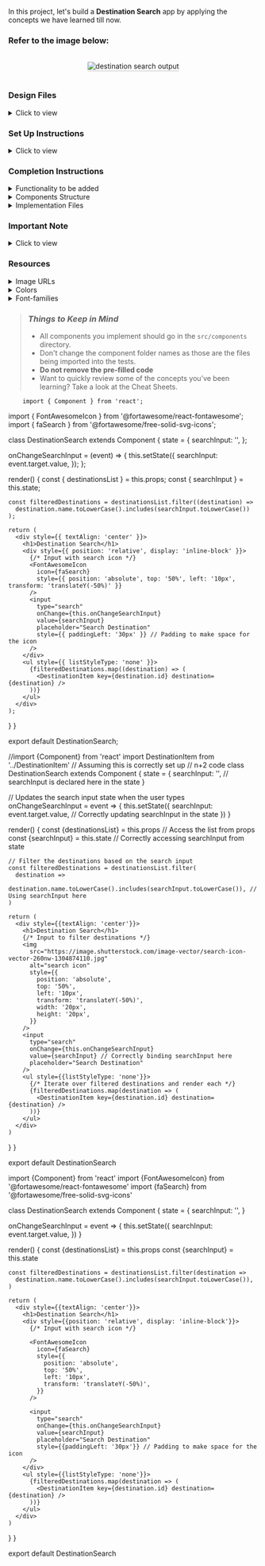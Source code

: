 In this project, let's build a **Destination Search** app by applying the concepts we have learned till now.

### Refer to the image below:

<br/>
<div style="text-align: center;">
    <img src="https://assets.ccbp.in/frontend/content/react-js/destination-search-output-v2.gif" alt="destination search output" style="max-width:70%;box-shadow:0 2.8px 2.2px rgba(0, 0, 0, 0.12)">
</div>
<br/>

### Design Files

<details>
<summary>Click to view</summary>

- [Extra Small (Size < 576px) and Small (Size >= 576px)](https://assets.ccbp.in/frontend/content/react-js/destination-search-sm-output-v2.png)
- [Medium (Size >= 768px), Large (Size >= 992px) and Extra Large (Size >= 1200px)](https://assets.ccbp.in/frontend/content/react-js/destination-search-lg-output-v2.png)

</details>

### Set Up Instructions

<details>
<summary>Click to view</summary>

- Download dependencies by running `npm install`
- Start up the app using `npm start`
</details>

### Completion Instructions

<details>
<summary>Functionality to be added</summary>
<br/>

The app must have the following functionalities

- Initially, all destinations in the `destinationsList` should be displayed
- When a value is provided in the search input, only the destinations whose names contain the value provided in the search input should be displayed irrespective of the case
- The `DestinationSearch` component receives the `destinationsList` as a prop. It consists of a list of destination objects with the following properties in each destination object

  |  Key   | Data Type |
  | :----: | :-------: |
  |   id   |  Number   |
  |  name  |  String   |
  | imgUrl |  String   |

</details>

<details>
<summary>Components Structure</summary>

<br/>
<div style="text-align: center;">
    <img src="https://assets.ccbp.in/frontend/content/react-js/destination-search-component-structure-v2-img.png" alt="destination search component structure" style="max-width:100%;box-shadow:0 2.8px 2.2px rgba(0, 0, 0, 0.12)">
</div>
<br/>

</details>

<details>
<summary>Implementation Files</summary>
<br/>

Use these files to complete the implementation:

- `src/components/DestinationSearch/index.js`
- `src/components/DestinationSearch/index.css`
- `src/components/DestinationItem/index.js`
- `src/components/DestinationItem/index.css`
</details>

### Important Note

<details>
<summary>Click to view</summary>

<br/>

**The following instructions are required for the tests to pass**

- The search for the destination should be case insensitive. You can use the `toLowerCase` method to convert a string into lower case letters.

  ```js
  const text = 'Learn JavaScript'
  console.log(text.toLowerCase()) // learn javascript
  ```

- Each `DestinationItem` should have an HTML image element with `alt` attribute value as the value of the key **name** in `destinationsList`

</details>

### Resources

<details>
<summary>Image URLs</summary>

- [https://assets.ccbp.in/frontend/react-js/destinations-search-icon-img.png](https://assets.ccbp.in/frontend/react-js/destinations-search-icon-img.png) alt should be **search icon**

</details>

<details>
<summary>Colors</summary>

<br/>

<div style="background-color: #252627; width: 150px; padding: 10px; color: white">Hex: #252627</div>
<div style="background-color: #0f172a; width: 150px; padding: 10px; color: white">Hex: #0f172a</div>
<div style="background-color: #f1f5f9; width: 150px; padding: 10px; color: black">Hex: #f1f5f9</div>
<div style="background-color: #000000; width: 150px; padding: 10px; color: white">Hex: #000000</div>

</details>

<details>
<summary>Font-families</summary>

- Roboto
- Open Sans

</details>

> ### _Things to Keep in Mind_
>
> - All components you implement should go in the `src/components` directory.
> - Don't change the component folder names as those are the files being imported into the tests.
> - **Do not remove the pre-filled code**
> - Want to quickly review some of the concepts you’ve been learning? Take a look at the Cheat Sheets.

        import { Component } from 'react';

import { FontAwesomeIcon } from '@fortawesome/react-fontawesome'; import { faSearch } from '@fortawesome/free-solid-svg-icons';

class DestinationSearch extends Component { state = { searchInput: '', };

onChangeSearchInput = (event) => { this.setState({ searchInput: event.target.value, }); };

render() { const { destinationsList } = this.props; const { searchInput } = this.state;

    const filteredDestinations = destinationsList.filter((destination) =>
      destination.name.toLowerCase().includes(searchInput.toLowerCase())
    );

    return (
      <div style={{ textAlign: 'center' }}>
        <h1>Destination Search</h1>
        <div style={{ position: 'relative', display: 'inline-block' }}>
          {/* Input with search icon */}
          <FontAwesomeIcon
            icon={faSearch}
            style={{ position: 'absolute', top: '50%', left: '10px', transform: 'translateY(-50%)' }}
          />
          <input
            type="search"
            onChange={this.onChangeSearchInput}
            value={searchInput}
            placeholder="Search Destination"
            style={{ paddingLeft: '30px' }} // Padding to make space for the icon
          />
        </div>
        <ul style={{ listStyleType: 'none' }}>
          {filteredDestinations.map((destination) => (
            <DestinationItem key={destination.id} destination={destination} />
          ))}
        </ul>
      </div>
    );

} }

export default DestinationSearch;

//import {Component} from 'react' import DestinationItem from '../DestinationItem' // Assuming this is correctly set up // n+2 code class DestinationSearch extends Component { state = { searchInput: '', // searchInput is declared here in the state }

// Updates the search input state when the user types onChangeSearchInput = event => { this.setState({ searchInput: event.target.value, // Correctly updating searchInput in the state }) }

render() { const {destinationsList} = this.props // Access the list from props const {searchInput} = this.state // Correctly accessing searchInput from state

    // Filter the destinations based on the search input
    const filteredDestinations = destinationsList.filter(
      destination =>
        destination.name.toLowerCase().includes(searchInput.toLowerCase()), // Using searchInput here
    )

    return (
      <div style={{textAlign: 'center'}}>
        <h1>Destination Search</h1>
        {/* Input to filter destinations */}
        <img
          src="https://image.shutterstock.com/image-vector/search-icon-vector-260nw-1304874110.jpg"
          alt="search icon"
          style={{
            position: 'absolute',
            top: '50%',
            left: '10px',
            transform: 'translateY(-50%)',
            width: '20px',
            height: '20px',
          }}
        />
        <input
          type="search"
          onChange={this.onChangeSearchInput}
          value={searchInput} // Correctly binding searchInput here
          placeholder="Search Destination"
        />
        <ul style={{listStyleType: 'none'}}>
          {/* Iterate over filtered destinations and render each */}
          {filteredDestinations.map(destination => (
            <DestinationItem key={destination.id} destination={destination} />
          ))}
        </ul>
      </div>
    )

} }

export default DestinationSearch

import {Component} from 'react' import {FontAwesomeIcon} from '@fortawesome/react-fontawesome' import {faSearch} from '@fortawesome/free-solid-svg-icons'

class DestinationSearch extends Component { state = { searchInput: '', }

onChangeSearchInput = event => { this.setState({ searchInput: event.target.value, }) }

render() { const {destinationsList} = this.props const {searchInput} = this.state

    const filteredDestinations = destinationsList.filter(destination =>
      destination.name.toLowerCase().includes(searchInput.toLowerCase()),
    )

    return (
      <div style={{textAlign: 'center'}}>
        <h1>Destination Search</h1>
        <div style={{position: 'relative', display: 'inline-block'}}>
          {/* Input with search icon */}

          <FontAwesomeIcon
            icon={faSearch}
            style={{
              position: 'absolute',
              top: '50%',
              left: '10px',
              transform: 'translateY(-50%)',
            }}
          />

          <input
            type="search"
            onChange={this.onChangeSearchInput}
            value={searchInput}
            placeholder="Search Destination"
            style={{paddingLeft: '30px'}} // Padding to make space for the icon
          />
        </div>
        <ul style={{listStyleType: 'none'}}>
          {filteredDestinations.map(destination => (
            <DestinationItem key={destination.id} destination={destination} />
          ))}
        </ul>
      </div>
    )

} }

export default DestinationSearch
